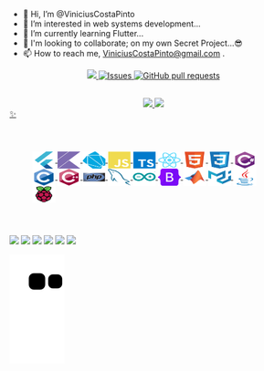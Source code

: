 - 👋 Hi, I’m @ViniciusCostaPinto
- 👀 I’m interested in web systems development...
- 🌱 I’m currently learning Flutter...
- 💞️ I'm looking to collaborate; on my own Secret Project...😎
- 📫 How to reach me, ViniciusCostaPinto@gmail.com .
<p align="center">
  <!--  Implementation
    <a href="https://github.com/ViniciusCostaPinto/github-readme-stats/actions">
      <img alt="Testes aprovados" src="https://github.com/ViniciusCostaPinto/github-readme-stats/workflows/Test/badge.svg" />
    </a>
  -->
    <a href="https://codecov.io/gh/ViniciusCostaPinto/github-readme-stats">
      <img src="https://codecov.io/gh/ViniciusCostaPinto/github-readme-stats/branch/master/graph/badge.svg" />
    </a>
    <a href="https://github.com/anurViniciusCostaPintoghazra/github-readme-stats/issues">
      <img alt="Issues" src="https://img.shields.io/github/issues/ViniciusCostaPinto/github-readme-stats?color=0088ff" />
    </a>
    <a href="https://github.com/ViniciusCostaPinto/github-readme-stats/pulls">
      <img alt="GitHub pull requests" src="https://img.shields.io/github/issues-pr/ViniciusCostaPinto/github-readme-stats?color=0088ff" />
    </a>
    <br />
    <br />
  </p>


<div align="center">
  <a href="https://github.com/ViniciusCostaPinto">
  <img height="140em" src="https://github-readme-stats.vercel.app/api?username=ViniciusCostaPinto&show_icons=true&theme=merko&include_all_commits=true&count_private=true"/>
  <img height="100em" src="https://github-readme-stats.vercel.app/api/top-langs/?username=ViniciusCostaPinto&layout=compact&card_width=500px&langs_count=7&theme=solarized-dark"/>
</div>
<div align="center">
  
<!--
  ![Costa Pinto, Vinicius's wakatime stats](https://github-readme-stats.vercel.app/api/wakatime?username=ViniciusCostaPinto)
-->
</div>
✨
<div style="display: inline_block; padding: 40px;"><br>
  <img align="center" alt="Vini-Flutter" height="30" width="40" src="https://raw.githubusercontent.com/devicons/devicon/master/icons/flutter/flutter-original.svg">
  <img align="center" alt="Vini-Kotlin" height="30" width="40" src="https://raw.githubusercontent.com/devicons/devicon/master/icons/kotlin/kotlin-plain.svg">
  <img align="center" alt="Vini-Dart" height="30" width="40" src="https://raw.githubusercontent.com/devicons/devicon/master/icons/dart/dart-plain.svg">
  <img align="center" alt="Vini-Js" height="30" width="40" src="https://raw.githubusercontent.com/devicons/devicon/master/icons/javascript/javascript-plain.svg">
  <img align="center" alt="Vini-Ts" height="30" width="40" src="https://raw.githubusercontent.com/devicons/devicon/master/icons/typescript/typescript-plain.svg">
  <img align="center" alt="Vini-React" height="30" width="40" src="https://raw.githubusercontent.com/devicons/devicon/master/icons/react/react-original.svg">
  <img align="center" alt="Vini-HTML" height="30" width="40" src="https://raw.githubusercontent.com/devicons/devicon/master/icons/html5/html5-original.svg">
  <img align="center" alt="Vini-CSS" height="30" width="40" src="https://raw.githubusercontent.com/devicons/devicon/master/icons/css3/css3-original.svg">
  <img align="center" alt="Vini-Csharp" height="30" width="40" src="https://raw.githubusercontent.com/devicons/devicon/master/icons/csharp/csharp-original.svg">
  <img align="center" alt="Vini-C" height="30" width="40" src="https://raw.githubusercontent.com/devicons/devicon/master/icons/c/c-original.svg">
  <img align="center" alt="Vini-CPP" height="30" width="40" src="https://raw.githubusercontent.com/devicons/devicon/master/icons/cplusplus/cplusplus-original.svg">
  <img align="center" alt="Vini-PHP" height="30" width="40" src="https://raw.githubusercontent.com/devicons/devicon/master/icons/php/php-original.svg">
  <img align="center" alt="Vini-MySql" height="30" width="40" src="https://raw.githubusercontent.com/devicons/devicon/master/icons/mysql/mysql-original.svg">
  <img align="center" alt="Vini-Arduino" height="30" width="40" src="https://raw.githubusercontent.com/devicons/devicon/master/icons/arduino/arduino-original.svg">
  <img align="center" alt="Vini-BootStrap" height="30" width="40" src="https://raw.githubusercontent.com/devicons/devicon/master/icons/bootstrap/bootstrap-original.svg">
  <img align="center" alt="Vini-Matlab" height="30" width="40" src="https://raw.githubusercontent.com/devicons/devicon/master/icons/matlab/matlab-original.svg">
  <img align="center" alt="Vini-MaterialUI" height="30" width="40" src="https://raw.githubusercontent.com/devicons/devicon/master/icons/materialui/materialui-original.svg">
  <img align="center" alt="Vini-Java" height="30" width="40" src="https://raw.githubusercontent.com/devicons/devicon/master/icons/java/java-original.svg">
  <img align="center" alt="Vini-raspberrypi" height="30" width="40" src="https://raw.githubusercontent.com/devicons/devicon/master/icons/raspberrypi/raspberrypi-original.svg">
  
</div>
<br
<div> 
  <a href="https://www.youtube.com/channel/" target="_blank"><img src="https://img.shields.io/badge/YouTube-FF0000?style=for-the-badge&logo=youtube&logoColor=white" target="_blank"></a>
  <a href="https://instagram.com/viniciuscostapinto" target="_blank"><img src="https://img.shields.io/badge/-Instagram-%23E4405F?style=for-the-badge&logo=instagram&logoColor=white" target="_blank"></a>
 	<a href="https://www.twitch.tv/viniciuscostapinto" target="_blank"><img src="https://img.shields.io/badge/Twitch-9146FF?style=for-the-badge&logo=twitch&logoColor=white" target="_blank"></a>
  <a href="https://discord.gg/" target="_blank"><img src="https://img.shields.io/badge/Discord-7289DA?style=for-the-badge&logo=discord&logoColor=white" target="_blank"></a> 
  <a href = "mailto:ViniciusCostaPinto@gmail.com"><img src="https://img.shields.io/badge/-Gmail-%23333?style=for-the-badge&logo=gmail&logoColor=red" target="_blank"></a>
  <a href="https://www.linkedin.com/in/ViniciusCostaPinto" target="_blank"><img src="https://img.shields.io/badge/-LinkedIn-%230077B5?style=for-the-badge&logo=linkedin&logoColor=white" target="_blank"></a> 

  ![Snake animation](https://github.com/rafaballerini/rafaballerini/blob/output/github-contribution-grid-snake.svg) 
</div>
